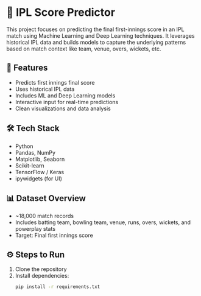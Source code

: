 # 🏏 IPL Score Predictor

This project focuses on predicting the final first-innings score in an IPL match using Machine Learning and Deep Learning techniques. It leverages historical IPL data and builds models to capture the underlying patterns based on match context like team, venue, overs, wickets, etc.

## 📌 Features

- Predicts first innings final score
- Uses historical IPL data
- Includes ML and Deep Learning models
- Interactive input for real-time predictions
- Clean visualizations and data analysis

## 🛠️ Tech Stack

- Python
- Pandas, NumPy
- Matplotlib, Seaborn
- Scikit-learn
- TensorFlow / Keras
- ipywidgets (for UI)

## 📊 Dataset Overview

- ~18,000 match records
- Includes batting team, bowling team, venue, runs, overs, wickets, and powerplay stats
- Target: Final first innings score

## ⚙️ Steps to Run

1. Clone the repository
2. Install dependencies:
   ```bash
   pip install -r requirements.txt
